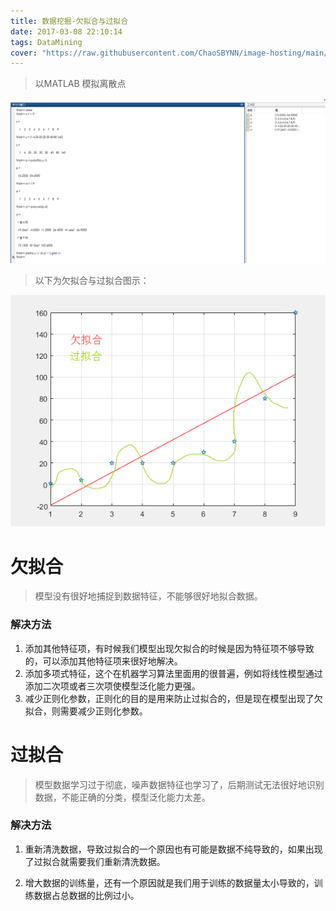 ```yaml
---
title: 数据挖掘-欠拟合与过拟合
date: 2017-03-08 22:10:14
tags: DataMining
cover: "https://raw.githubusercontent.com/ChaoSBYNN/image-hosting/main/program/datamining.jpeg"
---
```


> 以MATLAB 模拟离散点

![](https://raw.githubusercontent.com/ChaoSBYNN/image-hosting/main/program/2017/2017_03_04_1.png)

> 以下为欠拟合与过拟合图示：

![](https://raw.githubusercontent.com/ChaoSBYNN/image-hosting/main/program/2017/2017_03_04_2.png)

# 欠拟合

> 模型没有很好地捕捉到数据特征，不能够很好地拟合数据。

### 解决方法

1. 添加其他特征项，有时候我们模型出现欠拟合的时候是因为特征项不够导致的，可以添加其他特征项来很好地解决。
2. 添加多项式特征，这个在机器学习算法里面用的很普遍，例如将线性模型通过添加二次项或者三次项使模型泛化能力更强。
3. 减少正则化参数，正则化的目的是用来防止过拟合的，但是现在模型出现了欠拟合，则需要减少正则化参数。

# 过拟合

> 模型数据学习过于彻底，噪声数据特征也学习了，后期测试无法很好地识别数据，不能正确的分类，模型泛化能力太差。

### 解决方法

1. 重新清洗数据，导致过拟合的一个原因也有可能是数据不纯导致的，如果出现了过拟合就需要我们重新清洗数据。

2. 增大数据的训练量，还有一个原因就是我们用于训练的数据量太小导致的，训练数据占总数据的比例过小。
